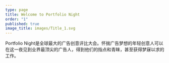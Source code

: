 ```yaml
---
type: page
title: Welcome to Portfolio Night
order: "1"
published: true
image_title: images/Title_1.svg
---
```


Portfolio Night是全球最大的广告创意评比大会。怀揣广告梦想的年轻创意人可以在这一夜见到业界最顶尖的广告人，得到他们的指点和青睐，甚至获得梦寐以求的工作。